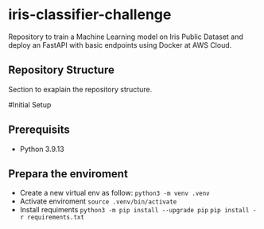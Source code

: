 # iris-classifier-challenge
Repository to train a Machine Learning model on Iris Public Dataset and deploy an FastAPI with basic endpoints using Docker at AWS Cloud.

## Repository Structure

Section to exaplain the repository structure.


#Initial Setup

## Prerequisits

- Python 3.9.13

## Prepara the enviroment

- Create a new virtual env as follow:
    `python3 -m venv .venv`
- Activate enviroment
    `source .venv/bin/activate`
- Install requiments
    `python3 -m pip install --upgrade pip`
    `pip install -r requirements.txt`